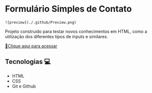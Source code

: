 # Formulário Simples de Contato

    ![preview](./.github/Preview.png)

 Projeto construido para testar novos conhecimentos em HTML, como a utilização dos diferentes tipos de inputs e similares.

 [🔗Clique aqui para acessar](https://will-g-comnisky.github.io/Formulario-simples/)

 ## Tecnologias 💻

 - HTML
 - CSS
 - Git e Github
